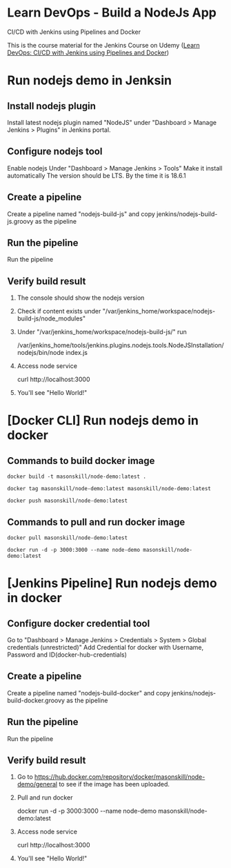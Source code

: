 # Learn DevOps - Build a NodeJs App

CI/CD with Jenkins using Pipelines and Docker

This is the course material for the Jenkins Course on Udemy ([Learn DevOps: CI/CD with Jenkins using Pipelines and Docker](https://www.udemy.com/learn-devops-ci-cd-with-jenkins-using-pipelines-and-docker/?couponCode=JENKINS_GIT))

# Run nodejs demo in Jenksin
## Install nodejs plugin 
Install latest nodejs plugin named "NodeJS" under "Dashboard > Manage Jenkins > Plugins" in Jenkins portal.

## Configure nodejs tool
Enable nodejs Under "Dashboard > Manage Jenkins > Tools"
Make it install automatically
The version should be LTS. By the time it is 18.6.1

## Create a pipeline
Create a pipeline named "nodejs-build-js" and copy jenkins/nodejs-build-js.groovy as the pipeline

## Run the pipeline
Run the pipeline

## Verify build result
1. The console should show the nodejs version
2. Check if content exists under "/var/jenkins_home/workspace/nodejs-build-js/node_modules"
3. Under "/var/jenkins_home/workspace/nodejs-build-js/" run 

    /var/jenkins_home/tools/jenkins.plugins.nodejs.tools.NodeJSInstallation/nodejs/bin/node index.js

4. Access node service

    curl http://localhost:3000

5. You'll see "Hello World!"

# [Docker CLI] Run nodejs demo in docker

## Commands to build docker image

    docker build -t masonskill/node-demo:latest .

    docker tag masonskill/node-demo:latest masonskill/node-demo:latest

    docker push masonskill/node-demo:latest

## Commands to pull and run docker image

    docker pull masonskill/node-demo:latest

    docker run -d -p 3000:3000 --name node-demo masonskill/node-demo:latest

# [Jenkins Pipeline] Run nodejs demo in docker
## Configure docker credential tool
Go to "Dashboard > Manage Jenkins > Credentials > System > Global credentials (unrestricted)"
Add Credential for docker with Username, Password and ID(docker-hub-credentials)

## Create a pipeline
Create a pipeline named "nodejs-build-docker" and copy jenkins/nodejs-build-docker.groovy as the pipeline

## Run the pipeline
Run the pipeline

## Verify build result
1. Go to https://hub.docker.com/repository/docker/masonskill/node-demo/general to see if the image has been uploaded.
2. Pull and run docker

    docker run -d -p 3000:3000 --name node-demo masonskill/node-demo:latest

3. Access node service

    curl http://localhost:3000

4. You'll see "Hello World!"

